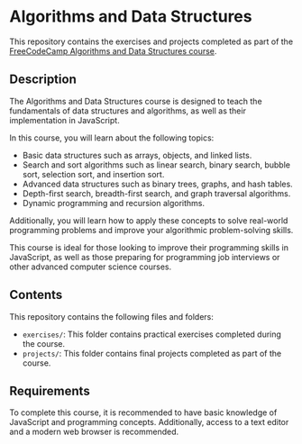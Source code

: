 # Algorithms and Data Structures

This repository contains the exercises and projects completed as part of the [FreeCodeCamp Algorithms and Data Structures course](https://www.freecodecamp.org/learn/javascript-algorithms-and-data-structures/).

## Description

The Algorithms and Data Structures course is designed to teach the fundamentals of data structures and algorithms, as well as their implementation in JavaScript.

In this course, you will learn about the following topics:

- Basic data structures such as arrays, objects, and linked lists.
- Search and sort algorithms such as linear search, binary search, bubble sort, selection sort, and insertion sort.
- Advanced data structures such as binary trees, graphs, and hash tables.
- Depth-first search, breadth-first search, and graph traversal algorithms.
- Dynamic programming and recursion algorithms.

Additionally, you will learn how to apply these concepts to solve real-world programming problems and improve your algorithmic problem-solving skills.

This course is ideal for those looking to improve their programming skills in JavaScript, as well as those preparing for programming job interviews or other advanced computer science courses.

## Contents

This repository contains the following files and folders:

- `exercises/`: This folder contains practical exercises completed during the course.
- `projects/`: This folder contains final projects completed as part of the course.

## Requirements

To complete this course, it is recommended to have basic knowledge of JavaScript and programming concepts. Additionally, access to a text editor and a modern web browser is recommended.